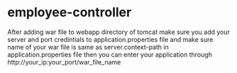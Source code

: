 # employee-controller
After adding war file to webapp directory of tomcat make sure you add your server and port credintials to application.properties file
and make sure name of your war file is same as server.context-path in application.properties file
then you can enter your application through http://your_ip:your_port/war_file_name 

